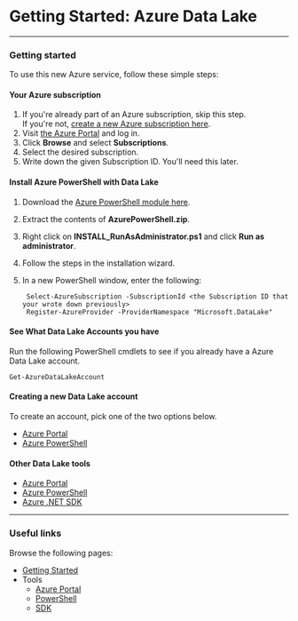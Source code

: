 # Getting Started: Azure Data Lake

------------

### Getting started

To use this new Azure service, follow these simple steps:

#### Your Azure subscription
1. If you're already part of an Azure subscription, skip this step.<br />If you're not, [create a new Azure subscription here](https://account.windowsazure.com/Subscriptions).
1. Visit [the Azure Portal](https://portal.azure.com) and log in.
1. Click **Browse** and select **Subscriptions**.
1. Select the desired subscription.
1. Write down the given Subscription ID. You'll need this later.
   

#### Install Azure PowerShell with Data Lake
1. Download the [Azure PowerShell module here](https://github.com/MicrosoftBigData/AzureDataLake/releases/download/PowerShellSDK/AzurePS_KonaDataLake.zip).

1. Extract the contents of **AzurePowerShell.zip**.

1. Right click on **INSTALL_RunAsAdministrator.ps1** and click **Run as administrator**.

1. Follow the steps in the installation wizard.

1. In a new PowerShell window, enter the following:

        Select-AzureSubscription -SubscriptionId <the Subscription ID that your wrote down previously>
        Register-AzureProvider -ProviderNamespace "Microsoft.DataLake"


#### See What Data Lake Accounts you have 

Run the following PowerShell cmdlets to see if you already have a Azure Data Lake account.

    Get-AzureDataLakeAccount


#### Creating a new Data Lake account

To create an account, pick one of the two options below. 

* [Azure Portal](AzurePortal/FirstSteps.md)
* [Azure PowerShell](PowerShell/FirstSteps.md)


#### Other Data Lake tools

* [Azure Portal](AzurePortal/FirstSteps.md)
* [Azure PowerShell](PowerShell/FirstSteps.md)
* [Azure .NET SDK](SDK/FirstSteps.md)
    
------------

### Useful links

Browse the following pages:

* [Getting Started](GettingStarted.md)
* Tools
    * [Azure Portal](AzurePortal/FirstSteps.md)
    * [PowerShell](PowerShell/FirstSteps.md)
    * [SDK](SDK/FirstSteps.md)

